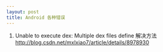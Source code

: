 ```yaml
---
layout: post
title: Android 各种错误
---
```


1. Unable to execute dex: Multiple dex files define 解决方法   http://blog.csdn.net/mxlxiao7/article/details/8978930
 